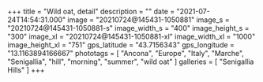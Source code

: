 +++
title = "Wild oat, detail"
description = ""
date = "2021-07-24T14:54:31.000"
image = "20210724@145431-1050881"
image_s = "20210724@145431-1050881-s"
image_width_s = "400"
image_height_s = "300"
image_xl = "20210724@145431-1050881-xl"
image_width_xl = "1000"
image_height_xl = "751"
gps_latitude = "43.7156343"
gps_longitude = "13.1163894166667"
phototags = [ "Ancona", "Europe", "Italy", "Marche", "Senigallia", "hill", "morning", "summer", "wild oat" ]
galleries = [ "Senigallia Hills" ]
+++
